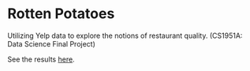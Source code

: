 # Rotten Potatoes

Utilizing Yelp data to explore the notions of restaurant quality.
(CS1951A: Data Science Final Project)

See the results <a href="https://cs1951arotpot.wordpress.com/">here</a>.
